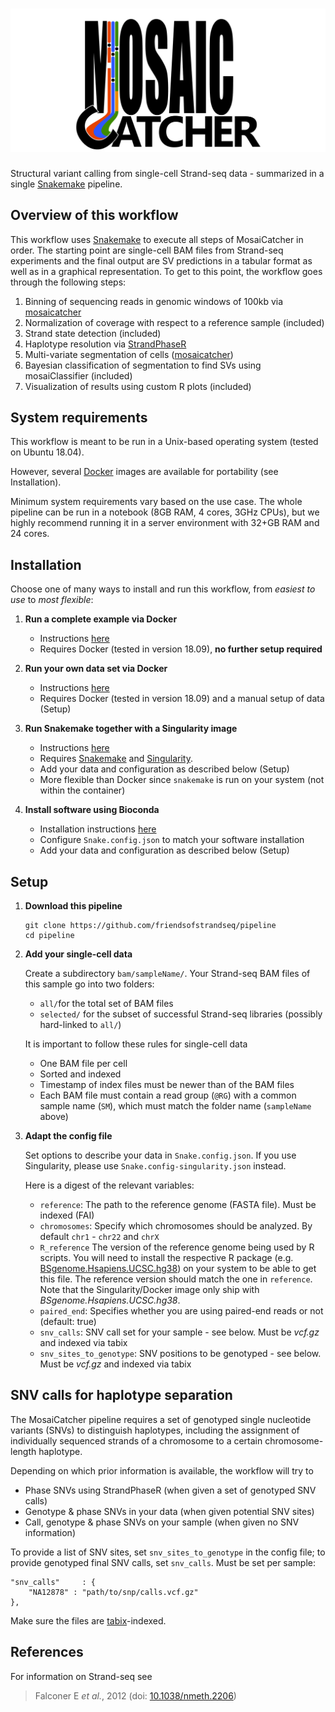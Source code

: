 ![MosaiCatcher](mosaic_logo.png)
====================================

Structural variant calling from single-cell Strand-seq data - summarized in a single [Snakemake](https://bitbucket.org/snakemake/snakemake) pipeline.


## Overview of this workflow

This workflow uses [Snakemake](https://bitbucket.org/snakemake/snakemake) to
execute all steps of MosaiCatcher in order. The starting point are single-cell
BAM files from Strand-seq experiments and the final output are SV predictions in
a tabular format as well as in a graphical representation. To get to this point,
the workflow goes through the following steps:

  1. Binning of sequencing reads in genomic windows of 100kb via [mosaicatcher](https://github.com/friendsofstrandseq/mosaicatcher)
  2. Normalization of coverage with respect to a reference sample (included)
  3. Strand state detection (included)
  4. Haplotype resolution via [StrandPhaseR](https://github.com/daewoooo/StrandPhaseR)
  5. Multi-variate segmentation of cells ([mosaicatcher](https://github.com/friendsofstrandseq/mosaicatcher))
  6. Bayesian classification of segmentation to find SVs using mosaiClassifier (included)
  7. Visualization of results using custom R plots (included)


## System requirements

This workflow is meant to be run in a Unix-based operating system (tested on Ubuntu 18.04). 

However, several [Docker](https://docker.com) images are available for portability (see Installation).

Minimum system requirements vary based on the use case. The whole pipeline can be run in a notebook (8GB RAM, 4 cores, 3GHz CPUs), but we highly recommend running it in a server environment with 32+GB RAM and 24 cores.

## Installation

Choose one of many ways to install and run this workflow, from *easiest to use* to *most flexible*:

1. **Run a complete example via Docker**

	* Instructions [here](docs/Docker-example.md)
	* Requires Docker (tested in version 18.09), **no further setup required**

2. **Run your own data set via Docker**

	* Instructions [here](docs/Docker.md)
	* Requires Docker (tested in version 18.09) and a manual setup of data (Setup)

3. **Run Snakemake together with a Singularity image**

	* Instructions [here](docs/Singularity.md)
	* Requires [Snakemake](https://bitbucket.org/snakemake/snakemake) and [Singularity](https://www.sylabs.io/docs/).
	* Add your data and configuration as described below (Setup)
	* More flexible than Docker since `snakemake` is run on your system (not within the container)

4. **Install software using Bioconda**

	* Installation instructions [here](docs/Bioconda.md)
	* Configure `Snake.config.json` to match your software installation
	* Add your data and configuration as described below (Setup)

## Setup

1. **Download this pipeline**

	```
	git clone https://github.com/friendsofstrandseq/pipeline
	cd pipeline
	```

2. **Add your single-cell data**

	Create a subdirectory `bam/sampleName/`. Your Strand-seq BAM files of this sample go into two folders:

	* `all/`for the total set of BAM files
	* `selected/` for the subset of successful Strand-seq libraries (possibly hard-linked to `all/`)

	It is important to follow these rules for single-cell data

	* One BAM file per cell
	* Sorted and indexed
	* Timestamp of index files must be newer than of the BAM files
	* Each BAM file must contain a read group (`@RG`) with a common sample name (`SM`),
	   which must match the folder name (`sampleName` above)

3. **Adapt the config file**

	Set options to describe your data in `Snake.config.json`. If you use Singularity, please use `Snake.config-singularity.json` instead.

	Here is a digest of the relevant variables:

	* `reference`: The path to the reference genome (FASTA file). Must be indexed (FAI)
	* `chromosomes`: Specify which chromosomes should be analyzed. By default `chr1` - `chr22` and `chrX`
	* `R_reference` The version of the reference genome being used by R scripts. You will need to install 
	the respective R package (e.g. 
	[BSgenome.Hsapiens.UCSC.hg38](https://bioconductor.org/packages/release/data/annotation/html/BSgenome.Hsapiens.UCSC.hg38.html))
	on your system to be able to get this file. The reference version should match the one in `reference`.
	Note that the Singularity/Docker image only ship with *BSgenome.Hsapiens.UCSC.hg38*.
	* `paired_end`: Specifies whether you are using paired-end reads or not (default: true)
	* `snv_calls`: SNV call set for your sample - see below. Must be *vcf.gz* and indexed via tabix
	* `snv_sites_to_genotype`: SNV positions to be genotyped - see below. Must be *vcf.gz* and indexed
	via tabix


## SNV calls for haplotype separation

The MosaiCatcher pipeline requires a set of genotyped single nucleotide variants (SNVs) to
distinguish haplotypes, including the assignment of individually sequenced strands of a
chromosome to a certain chromosome-length haplotype.

Depending on which prior information is available, the workflow will try to

* Phase SNVs using StrandPhaseR (when given a set of genotyped SNV calls)
* Genotype & phase SNVs in your data (when given potential SNV sites)
* Call, genotype & phase SNVs on your sample (when given no SNV information)

To provide a list of SNV sites, set `snv_sites_to_genotype` in the config file; to provide genotyped
final SNV calls, set `snv_calls`. Must be set per sample:

```
"snv_calls"     : {
	"NA12878" : "path/to/snp/calls.vcf.gz"
},
```

Make sure the files are [tabix](https://github.com/samtools/tabix)-indexed.

## References

For information on Strand-seq see

> Falconer E *et al.*, 2012 (doi: [10.1038/nmeth.2206](https://doi.org/10.1038/nmeth.2206))
